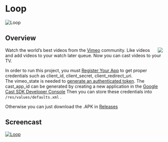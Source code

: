 # Loop

![Loop](https://raw.githubusercontent.com/lawloretienne/Loop/master/images/cast_splash_preview.png) 

## Overview 

<a href="https://developer.vimeo.com/api"><img src="images/ic_vimeo2.png" align="right"></a>

Watch the world’s best videos from the <a href="https://developer.vimeo.com/api">Vimeo</a> community.  Like videos and add videos to your watch later queue. Now you can cast videos to your TV.

In order to run this project, you must <a href="https://developer.vimeo.com/apps/new">Register Your App</a> to get proper credentials such as client_id, client_secret, client_redirect_uri.  
The vimeo_state is needed to <a href="https://developer.vimeo.com/api/authentication#generate-authenticated-tokens">generate an authenticated token</a>. The cast_app_id can be generated by 
creating a new application in the <a href="https://cast.google.com/publish">Google Cast SDK Developer Console</a> Then you can store these credentials into `/res/values/defaults.xml` . 

Otherwise you can just download the .APK in <a href="https://github.com/lawloretienne/Loop/releases">Releases</a>

## Screencast

[![Loop](https://raw.githubusercontent.com/lawloretienne/Loop/master/images/Loop_Screenshot_Of_Screencast_4.png)](https://goo.gl/photos/4zbKSbgt5YKYRmZs7 "Loop")
